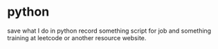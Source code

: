 # python
save what I do in python
record something script for job and something training at leetcode or another resource website.
